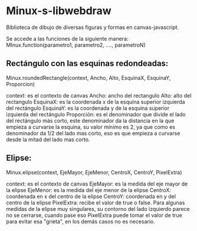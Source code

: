 # Minux-s-libwebdraw
Biblioteca de dibujo de diversas figuras y formas en canvas-javascript.

Se accede a las funciones de la siguiente manera:
MInux.function(parametro1, parametro2, ...., parametroN)

## Rectángulo con las esquinas redondeadas:
<addr>Minux.roundedRectangle(context, Ancho, Alto, EsquinaX, EsquinaY, Proporcion)</addr>

context: es el contexto de canvas
Ancho: ancho del rectangulo
Alto: alto del rectangulo
EsquinaX: es la coordenada x de la esquina superior izquierda del rectángulo
EsquinaY: es la coordenada y de la esquina superior izquierda del rectángulo
Proporción: es el denominador que divide el lado del rectángulo más corto, este denominador da la distancia en la que empieza a curvarse la esquina, su valor mínimo es 2, ya que como es denominador da 1/2 del lado mas corto, eso es que empieza a curvarse desde la mitad del lado mas corto.

## Elipse:
<addr>Minux.elipse(context, EjeMayor, EjeMenor, CentroX, CentroY, PixelExtra)</addr>

context: es el contexto de canvas
EjeMayor: es la medida del eje mayor de la elipse
EjeMenor: es la medida del eje menor de la elipse
CentroX: coordenada en x del centro de la elipse 
CentroY: coordenada en y del centro de la elipse
PixelExtra: recibe el valor de true o false. Para algunas medidas de la elipse muy singulares, su contorno del lado izquierdo parece no se cerrarse, cuando pase eso PixelExtra puede tomar el valor de true para evitar esa "grieta", en los demás casos no es necesario.

